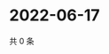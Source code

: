 # 2022-06-17

共 0 条

<!-- BEGIN WEIBO -->
<!-- 最后更新时间 Fri Jun 17 2022 08:22:49 GMT+0800 (China Standard Time) -->

<!-- END WEIBO -->
